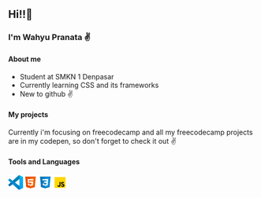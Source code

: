 ## Hi!!:wave:
### I'm Wahyu Pranata :v:
#### About me
* Student at SMKN 1 Denpasar
* Currently learning CSS and its frameworks
* New to github :v:
#### My projects
Currently i'm focusing on freecodecamp and all my freecodecamp projects are in my codepen, so don't forget to check it out :v:
#### Tools and Languages
[<img align="left" alt="Visual Studio Code" width="30px" src="icons/vscode.svg" />](https://code.visualstudio.com/)
[<img align="left" alt="HTML" width="30px" src="icons/html.svg" />](https://www.w3.org/html/)
[<img align="left" alt="CSS" width="30px" src="icons/css.svg" />](https://www.w3.org/TR/CSS/#css)
[<img align="left" alt="Javascript" width="30px" src="icons/javascript.svg" />](https://www.ecma-international.org/publications-and-standards/standards/ecma-262/)
